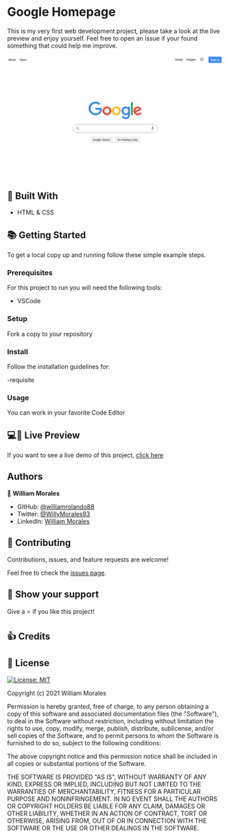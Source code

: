 # Google Homepage

This is my very first web development project, please take a look at the live preview and enjoy yourself.
Feel free to open an issue if your found something that could help me improve.

![img](./src/screenshot.png)

<!-- Include a paragraph of the app

### 🖥️ Desktop version

<!-- Include some screenshots of desktop version

### 📱 Mobile version

Include some screenshots of mobile version

## ✅ Learning objectives

- objective 1
- objective 2
- objective 3
- -->

## 🧩 Built With

- HTML & CSS

## 📚 Getting Started

To get a local copy up and running follow these simple example steps.

### Prerequisites

For this project to run you will need the following tools:

- VSCode

### Setup

Fork a copy to your repository

### Install

Follow the installation guidelines for:

-requisite

### Usage

You can work in your favorite Code Editor

## 💻📱 Live Preview

<!-- There is no Live Demo available at the moment -->

If you want to see a live demo of this project, [click here](https://williamrolando88.github.io/google-homepage/)

## Authors

👤 **William Morales**

- GitHub: [@williamrolando88](https://github.com/williamrolando88)
- Twitter: [@WillyMorales93](https://twitter.com/WillyMorales93)
- LinkedIn: [William Morales](https://www.linkedin.com/in/william-rolando-morales/)

## 🤝 Contributing

Contributions, issues, and feature requests are welcome!

Feel free to check the [issues page](../../issues).

## 👏 Show your support

Give a ⭐️ if you like this project!

## 👍 Credits

<!--
GUI & Graphic Design: Cindy Shin

- Behance: [Cindy Shin](https://www.behance.net/adagio07)
-->

## 📝 License

[![License: MIT](https://img.shields.io/badge/License-MIT-yellow.svg)](https://opensource.org/licenses/MIT)

Copyright (c) 2021 William Morales

Permission is hereby granted, free of charge, to any person obtaining a copy of this software and associated documentation files (the "Software"), to deal in the Software without restriction, including without limitation the rights to use, copy, modify, merge, publish, distribute, sublicense, and/or sell copies of the Software, and to permit persons to whom the Software is furnished to do so, subject to the following conditions:

The above copyright notice and this permission notice shall be included in all copies or substantial portions of the Software.

THE SOFTWARE IS PROVIDED "AS IS", WITHOUT WARRANTY OF ANY KIND, EXPRESS OR IMPLIED, INCLUDING BUT NOT LIMITED TO THE WARRANTIES OF MERCHANTABILITY, FITNESS FOR A PARTICULAR PURPOSE AND NONINFRINGEMENT. IN NO EVENT SHALL THE AUTHORS OR COPYRIGHT HOLDERS BE LIABLE FOR ANY CLAIM, DAMAGES OR OTHER LIABILITY, WHETHER IN AN ACTION OF CONTRACT, TORT OR OTHERWISE, ARISING FROM, OUT OF OR IN CONNECTION WITH THE SOFTWARE OR THE USE OR OTHER DEALINGS IN THE SOFTWARE.
